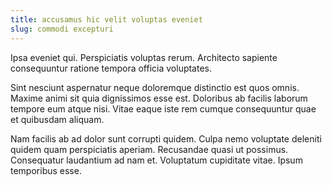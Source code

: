 ```yaml
---
title: accusamus hic velit voluptas eveniet
slug: commodi excepturi
---
```


Ipsa eveniet qui. Perspiciatis voluptas rerum. Architecto sapiente consequuntur ratione tempora officia voluptates.

Sint nesciunt aspernatur neque doloremque distinctio est quos omnis. Maxime animi sit quia dignissimos esse est. Doloribus ab facilis laborum tempore eum atque nisi. Vitae eaque iste rem cumque consequuntur quae et quibusdam aliquam.

Nam facilis ab ad dolor sunt corrupti quidem. Culpa nemo voluptate deleniti quidem quam perspiciatis aperiam. Recusandae quasi ut possimus. Consequatur laudantium ad nam et. Voluptatum cupiditate vitae. Ipsum temporibus esse.
